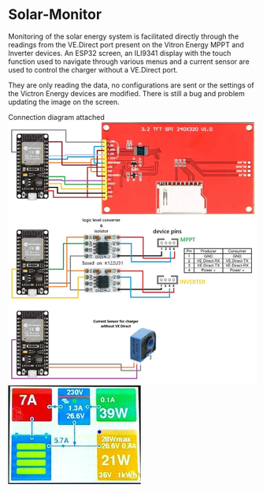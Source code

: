 # Solar-Monitor
Monitoring of the solar energy system is facilitated directly through the readings from the VE.Direct port present on the Vitron Energy MPPT and Inverter devices. An ESP32 screen, an ILI9341 display with the touch function used to navigate through various menus and a current sensor are used to control the charger without a VE.Direct port.

They are only reading the data, no configurations are sent or the settings of the Victron Energy devices are modified.
There is still a bug and problem updating the image on the screen.

Connection diagram attached
![Image](SolarMonitor.jpg)
![Image](SolarMonitorDisplay.jpg)

